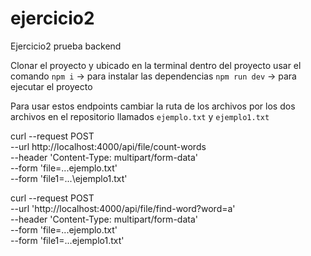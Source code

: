 # ejercicio2
Ejercicio2 prueba backend

Clonar el proyecto y ubicado en la terminal dentro del proyecto usar el comando
`npm i` -> para instalar las dependencias
`npm run dev` -> para ejecutar el proyecto

Para usar estos endpoints cambiar la ruta de los archivos por los dos archivos en el repositorio llamados `ejemplo.txt` y `ejemplo1.txt`

curl --request POST \
  --url http://localhost:4000/api/file/count-words \
  --header 'Content-Type: multipart/form-data' \
  --form 'file=...ejemplo.txt' \
  --form 'file1=...\ejemplo1.txt'

curl --request POST \
  --url 'http://localhost:4000/api/file/find-word?word=a' \
  --header 'Content-Type: multipart/form-data' \
  --form 'file=...ejemplo.txt' \
  --form 'file1=...ejemplo1.txt'
